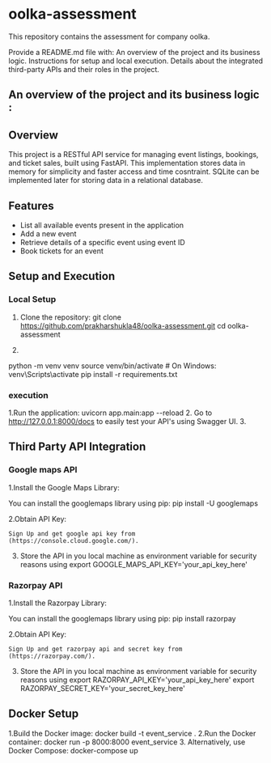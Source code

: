 # oolka-assessment
This repository contains the assessment for company oolka.

Provide a README.md file with:
An overview of the project and its business logic.
Instructions for setup and local execution.
Details about the integrated third-party APIs and their roles in the project.

## An overview of the project and its business logic :

## Overview

This project is a RESTful API service for managing event listings, bookings, and ticket sales, built using FastAPI. This implementation stores data in memory for simplicity and faster access and time cosntraint. SQLite can be implemented later for storing data in a relational database.

## Features

- List all available events present in the application
- Add a new event
- Retrieve details of a specific event using event ID
- Book tickets for an event

## Setup and Execution

### Local Setup

1. Clone the repository:
   git clone https://github.com/prakharshukla48/oolka-assessment.git
   cd oolka-assessment
   
2. 
  python -m venv venv
  source venv/bin/activate  # On Windows: venv\Scripts\activate
  pip install -r requirements.txt

### execution

1.Run the application:
  uvicorn app.main:app --reload
2. Go to http://127.0.0.1:8000/docs to easily test your API's using Swagger UI.
3. 

## Third Party API Integration
 ### Google maps API
 1.Install the Google Maps Library:

  You can install the googlemaps library using pip:
  pip install -U googlemaps
  
  2.Obtain API Key:
  
    Sign Up and get google api key from
    (https://console.cloud.google.com/).

  3. Store the API in you local machine as environment variable for security reasons using 
  export GOOGLE_MAPS_API_KEY='your_api_key_here'

  ### Razorpay API
  1.Install the Razorpay Library:

  You can install the googlemaps library using pip:
  pip install razorpay
  
  2.Obtain API Key:
  
    Sign Up and get razorpay api and secret key from
    (https://razorpay.com/).

  3. Store the API in you local machine as environment variable for security reasons using 
  export RAZORPAY_API_KEY='your_api_key_here'
  export RAZORPAY_SECRET_KEY='your_secret_key_here'

## Docker Setup
1.Build the Docker image:
   docker build -t event_service .
2.Run the Docker container:
   docker run -p 8000:8000 event_service
3. Alternatively, use Docker Compose:
   docker-compose up

